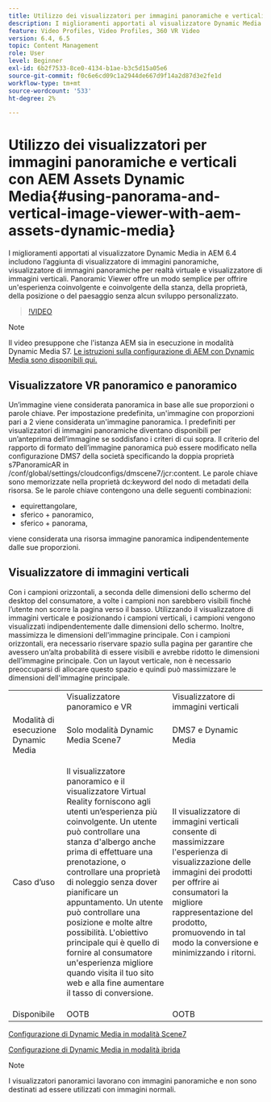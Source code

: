 ```yaml
---
title: Utilizzo dei visualizzatori per immagini panoramiche e verticali con AEM Assets Dynamic Media
description: I miglioramenti apportati al visualizzatore Dynamic Media in AEM 6.4 includono l’aggiunta di visualizzatore di immagini panoramiche, visualizzatore di immagini panoramiche per realtà virtuale e visualizzatore di immagini verticali. Panoramic Viewer offre un modo semplice per offrire un'esperienza coinvolgente e coinvolgente della stanza, della proprietà, della posizione o del paesaggio senza alcun sviluppo personalizzato.
feature: Video Profiles, Video Profiles, 360 VR Video
version: 6.4, 6.5
topic: Content Management
role: User
level: Beginner
exl-id: 6b2f7533-8ce0-4134-b1ae-b3c5d15a05e6
source-git-commit: f0c6e6cd09c1a2944de667d9f14a2d87d3e2fe1d
workflow-type: tm+mt
source-wordcount: '533'
ht-degree: 2%

---
```


# Utilizzo dei visualizzatori per immagini panoramiche e verticali con AEM Assets Dynamic Media{#using-panorama-and-vertical-image-viewer-with-aem-assets-dynamic-media}

I miglioramenti apportati al visualizzatore Dynamic Media in AEM 6.4 includono l’aggiunta di visualizzatore di immagini panoramiche, visualizzatore di immagini panoramiche per realtà virtuale e visualizzatore di immagini verticali. Panoramic Viewer offre un modo semplice per offrire un&#39;esperienza coinvolgente e coinvolgente della stanza, della proprietà, della posizione o del paesaggio senza alcun sviluppo personalizzato.

>[!VIDEO](https://video.tv.adobe.com/v/24156/?quality=9&learn=on)

>[!NOTE]
>
>Il video presuppone che l&#39;istanza AEM sia in esecuzione in modalità Dynamic Media S7. [Le istruzioni sulla configurazione di AEM con Dynamic Media sono disponibili qui.](https://helpx.adobe.com/it/experience-manager/6-3/assets/using/config-dynamic-fp-14410.html)

## Visualizzatore VR panoramico e panoramico

Un’immagine viene considerata panoramica in base alle sue proporzioni o parole chiave. Per impostazione predefinita, un&#39;immagine con proporzioni pari a 2 viene considerata un&#39;immagine panoramica. I predefiniti per visualizzatori di immagini panoramiche diventano disponibili per un’anteprima dell’immagine se soddisfano i criteri di cui sopra. Il criterio del rapporto di formato dell’immagine panoramica può essere modificato nella configurazione DMS7 della società specificando la doppia proprietà s7PanoramicAR in /conf/global/settings/cloudconfigs/dmscene7/jcr:content. Le parole chiave sono memorizzate nella proprietà dc:keyword del nodo di metadati della risorsa. Se le parole chiave contengono una delle seguenti combinazioni:

* equirettangolare,
* sferico + panoramico,
* sferico + panorama,

viene considerata una risorsa immagine panoramica indipendentemente dalle sue proporzioni.

## Visualizzatore di immagini verticali

Con i campioni orizzontali, a seconda delle dimensioni dello schermo del desktop del consumatore, a volte i campioni non sarebbero visibili finché l’utente non scorre la pagina verso il basso. Utilizzando il visualizzatore di immagini verticale e posizionando i campioni verticali, i campioni vengono visualizzati indipendentemente dalle dimensioni dello schermo. Inoltre, massimizza le dimensioni dell&#39;immagine principale. Con i campioni orizzontali, era necessario riservare spazio sulla pagina per garantire che avessero un’alta probabilità di essere visibili e avrebbe ridotto le dimensioni dell’immagine principale. Con un layout verticale, non è necessario preoccuparsi di allocare questo spazio e quindi può massimizzare le dimensioni dell&#39;immagine principale.

<table> 
 <tbody>
  <tr>
   <td> </td>
   <td>Visualizzatore panoramico e VR</td>
   <td>Visualizzatore di immagini verticali</td>
  </tr>
  <tr>
   <td>Modalità di esecuzione Dynamic Media</td>
   <td>Solo modalità Dynamic Media Scene7</td>
   <td>DMS7 e Dynamic Media</td>
  </tr>
  <tr>
   <td>Caso d’uso </td>
   <td><p>Il visualizzatore panoramico e il visualizzatore Virtual Reality forniscono agli utenti un’esperienza più coinvolgente. Un utente può controllare una stanza d'albergo anche prima di effettuare una prenotazione, o controllare una proprietà di noleggio senza dover pianificare un appuntamento. Un utente può controllare una posizione e molte altre possibilità. L'obiettivo principale qui è quello di fornire al consumatore un'esperienza migliore quando visita il tuo sito web e alla fine aumentare il tasso di conversione.</p> <p> </p> </td> 
   <td><p>Il visualizzatore di immagini verticali consente di massimizzare l'esperienza di visualizzazione delle immagini dei prodotti per offrire ai consumatori la migliore rappresentazione del prodotto, promuovendo in tal modo la conversione e minimizzando i ritorni.</p> <p> </p> </td>
  </tr>
  <tr>
   <td>Disponibile </td>
   <td>OOTB</td>
   <td>OOTB</td>
  </tr>
 </tbody>
</table>

[Configurazione di Dynamic Media in modalità Scene7](https://helpx.adobe.com/experience-manager/6-5/assets/using/config-dms7.html)

[Configurazione di Dynamic Media in modalità ibrida](https://helpx.adobe.com/it/experience-manager/6-5/assets/using/config-dynamic.html)

>[!NOTE]
>
>I visualizzatori panoramici lavorano con immagini panoramiche e non sono destinati ad essere utilizzati con immagini normali.
